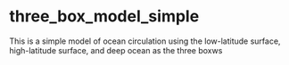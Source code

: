 # three_box_model_simple
This is a simple model of ocean circulation using the low-latitude surface, high-latitude surface, and deep ocean as the three boxws
